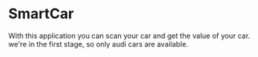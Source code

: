 # SmartCar

With this application you can scan your car and get the value of your car. 
we're in the first stage, so only audi cars are available.
